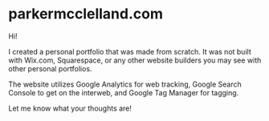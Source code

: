 # parkermcclelland.com

Hi!

I created a personal portfolio that was made from scratch. It was not built with Wix.com, Squarespace, or any other website builders you may see with other personal portfolios.

The website utilizes Google Analytics for web tracking, Google Search Console to get on the interweb, and Google Tag Manager for tagging.

Let me know what your thoughts are!
